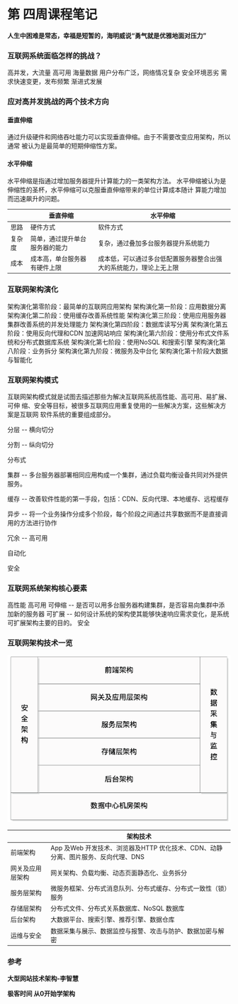 # 第 四周课程笔记

**人生中困难是常态，幸福是短暂的，海明威说“勇气就是优雅地面对压力”**



### 互联网系统面临怎样的挑战？

高并发，大流量
高可用
海量数据
用户分布广泛，网络情况复杂
安全环境恶劣
需求快速变更，发布频繁
渐进式发展

### 应对高并发挑战的两个技术方向

#### 垂直伸缩

通过升级硬件和网络吞吐能力可以实现垂直伸缩。由于不需要改变应用架构，所以通常
被认为是最简单的短期伸缩性方案。

#### 水平伸缩

水平伸缩是指通过增加服务器提升计算能力的一类架构方法。
水平伸缩被认为是伸缩性的圣杯，水平伸缩可以克服垂直伸缩带来的单位计算成本随计
算能力增加而迅速飙升的问题。



|        | 垂直伸缩                       | 水平伸缩                                                     |
| ------ | ------------------------------ | ------------------------------------------------------------ |
| 思路   | 硬件方式                       | 软件方式                                                     |
| 复杂度 | 简单，通过提升单台服务器的能力 | 复杂，通过叠加多台服务器提升系统能力                         |
| 成本   | 成本高，单台服务器有硬件上限   | 成本低，可以通过多台低配置服务器整合出强大的系统能力，理论上无上限 |



### 互联网架构演化

架构演化第零阶段：最简单的互联网应用架构
架构演化第一阶段：应用数据分离
架构演化第二阶段：使用缓存改善系统性能
架构演化第三阶段：使用应用服务器集群改善系统的并发处理能力
架构演化第四阶段：数据库读写分离
架构演化第五阶段：使用反向代理和CDN 加速网站响应
架构演化第六阶段：使用分布式文件系统和分布式数据库系统
架构演化第七阶段：使用NoSQL 和搜索引擎
架构演化第八阶段：业务拆分
架构演化第九阶段：微服务及中台化
架构演化第十阶段大数据与智能化



### 互联网架构模式

互联网架构模式就是试图去描述那些为解决互联网系统高性能、高可用、易扩展、可伸
缩、安全等目标，被很多互联网应用重复使用的一些解决方案，这些解决方案是互联网
软件系统的重要组成部分。

分层  -- 横向切分

分割  -- 纵向切分

分布式

集群 -- 多台服务器部署相同应用构成一个集群，通过负载均衡设备共同对外提供服务。

缓存 -- 改善软件性能的第一手段，包括：CDN、反向代理、本地缓存、远程缓存

异步 -- 将一个业务操作分成多个阶段，每个阶段之间通过共享数据而不是直接调用的方法进行协作

冗余 -- 高可用

自动化

安全

### 互联网系统架构核心要素

高性能
高可用
可伸缩
-- 是否可以用多台服务器构建集群，是否容易向集群中添加新的服务器
可扩展
-- 如何设计系统的架构使其能够快速响应需求变化，是系统可扩展架构主要的目的。
安全



### 互联网架构技术一览

![1602051387521](images\1602051387521.png)



|                  | 架构技术                                                     |
| ---------------- | ------------------------------------------------------------ |
| 前端架构         | App 及Web 开发技术、浏览器及HTTP 优化技术、CDN、动静分离、图片服务、反向代理、DNS |
| 网关及应用层架构 | 网关架构、负载均衡、动态页面静态化、业务拆分                 |
| 服务层架构       | 微服务框架、分布式消息队列、分布式缓存、分布式一致性（锁）服务 |
| 存储层架构       | 分布式文件、分布式关系数据库、NoSQL 数据库                   |
| 后台架构         | 大数据平台、搜索引擎、推荐引擎、数据仓库                     |
| 运维与安全       | 数据采集与展示、数据监控与报警、攻击与防护、数据加密与解密   |



### **参考**

**大型网站技术架构-李智慧**

**极客时间 从0开始学架构**

